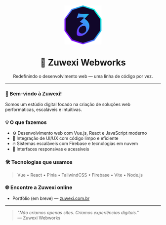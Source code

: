 <p align="center">
  <img src="https://github.com/zuwexi/zuwexi/blob/main/logo-zuwexi.png" width="120" alt="Zuwexi Logo" />
</p>

<h1 align="center">🚀 Zuwexi Webworks</h1>
<p align="center">Redefinindo o desenvolvimento web — uma linha de código por vez.</p>

---

### 👋 Bem-vindo à Zuwexi!

Somos um estúdio digital focado na criação de soluções web performáticas, escaláveis e intuitivas.

### 💡 O que fazemos

- ⚙️ Desenvolvimento web com Vue.js, React e JavaScript moderno  
- 🎨 Integração de UI/UX com código limpo e eficiente  
- 🔥 Sistemas escaláveis com Firebase e tecnologias em nuvem  
- 📱 Interfaces responsivas e acessíveis  

### 🛠 Tecnologias que usamos

> Vue • React • Pinia • TailwindCSS • Firebase • Vite • Node.js

### 🌐 Encontre a Zuwexi online

- Portfólio (em breve) — [zuwexi.com.br](https://zuwexi.com.br)

---

> _"Não criamos apenas sites. Criamos experiências digitais."_  
> — Zuwexi Webworks
